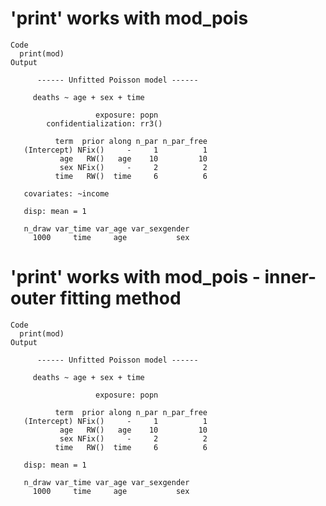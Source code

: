 # 'print' works with mod_pois

    Code
      print(mod)
    Output
      
          ------ Unfitted Poisson model ------
      
         deaths ~ age + sex + time
      
                       exposure: popn
            confidentialization: rr3()
      
              term  prior along n_par n_par_free
       (Intercept) NFix()     -     1          1
               age   RW()   age    10         10
               sex NFix()     -     2          2
              time   RW()  time     6          6
      
       covariates: ~income
      
       disp: mean = 1
      
       n_draw var_time var_age var_sexgender
         1000     time     age           sex
      

# 'print' works with mod_pois - inner-outer fitting method

    Code
      print(mod)
    Output
      
          ------ Unfitted Poisson model ------
      
         deaths ~ age + sex + time
      
                       exposure: popn
      
              term  prior along n_par n_par_free
       (Intercept) NFix()     -     1          1
               age   RW()   age    10         10
               sex NFix()     -     2          2
              time   RW()  time     6          6
      
       disp: mean = 1
      
       n_draw var_time var_age var_sexgender
         1000     time     age           sex
      

